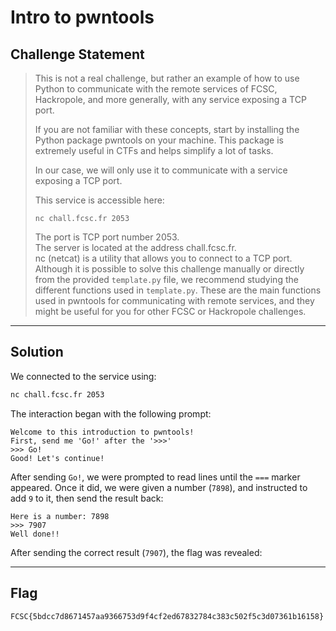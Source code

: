 # Intro to pwntools


## Challenge Statement

> This is not a real challenge, but rather an example of how to use Python to communicate with the remote services of FCSC, Hackropole, and more generally, with any service exposing a TCP port.
> 
> If you are not familiar with these concepts, start by installing the Python package pwntools on your machine. This package is extremely useful in CTFs and helps simplify a lot of tasks.
> 
> In our case, we will only use it to communicate with a service exposing a TCP port.
> 
> This service is accessible here:
> ```
> nc chall.fcsc.fr 2053
> ```
> 
> The port is TCP port number 2053.  
> The server is located at the address chall.fcsc.fr.  
> nc (netcat) is a utility that allows you to connect to a TCP port.  
> Although it is possible to solve this challenge manually or directly from the provided `template.py` file, we recommend studying the different functions used in `template.py`. These are the main functions used in pwntools for communicating with remote services, and they might be useful for you for other FCSC or Hackropole challenges.

---

## Solution

We connected to the service using:

```bash
nc chall.fcsc.fr 2053
```

The interaction began with the following prompt:

```
Welcome to this introduction to pwntools!
First, send me 'Go!' after the '>>>'
>>> Go!
Good! Let's continue!
```

After sending `Go!`, we were prompted to read lines until the `===` marker appeared. Once it did, we were given a number (`7898`), and instructed to add `9` to it, then send the result back:

```
Here is a number: 7898
>>> 7907
Well done!!
```

After sending the correct result (`7907`), the flag was revealed:

---

## Flag

```
FCSC{5bdcc7d8671457aa9366753d9f4cf2ed67832784c383c502f5c3d07361b16158}
```
